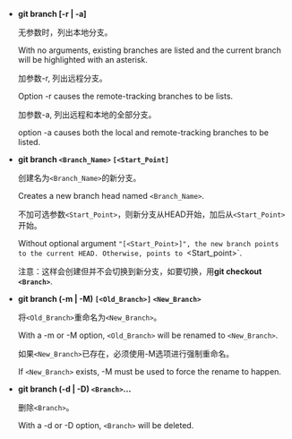 * **git branch [-r | -a]**

    无参数时，列出本地分支。

    With no arguments, existing branches are listed and the current branch will
    be highlighted with an asterisk.

    加参数-r, 列出远程分支。

    Option -r causes the remote-tracking branches to be lists.

    加参数-a, 列出远程和本地的全部分支。

    option -a causes both the local and remote-tracking branches to be listed.

* **git branch `<Branch_Name>` `[<Start_Point]`**

    创建名为`<Branch_Name>`的新分支。

    Creates a new branch head named `<Branch_Name>`.

    不加可选参数`<Start_Point>`，则新分支从HEAD开始，加后从`<Start_Point>`开始。

    Without optional argument `"[<Start_Point>]", the new branch points to the
    current HEAD. Otherwise, points to `<Start_point>`.

    注意：这样会创建但并不会切换到新分支，如要切换，用**git checkout
    `<Branch>`**.

* **git branch (-m | -M) `[<Old_Branch>]` `<New_Branch>`**

    将`<Old_Branch>`重命名为`<New_Branch>`。

    With a -m or -M option, `<Old_Branch>` will be renamed to `<New_Branch>`.

    如果`<New_Branch>`已存在，必须使用-M选项进行强制重命名。

    If `<New_Branch>` exists, -M must be used to force the rename to happen.

* **git branch (-d | -D) `<Branch>`...**

    删除`<Branch>`。

    With a -d or -D option, `<Branch>` will be deleted.